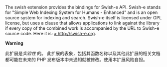 The swish extension provides the bindings for Swish-e API. Swish-e
stands for "Simple Web Indexing System for Humans - Enhanced" and is an
open source system for indexing and search. Swish-e itself is licensed
under GPL license, but uses a clause that allows applications to link
against the library if every copy of the combined work is accompanied by
the URL to Swish-e source code. Here it is:
<a href="http://swish-e.org/" class="link external">» http://swish-e.org</a>.

**Warning**

此扩展是*实验性* 的。
此扩展的表象，包括其函数名称以及其他此扩展的相关文档都可能在未来的 PHP
发布版本中未通知就被修改。使用本扩展风险自担。
